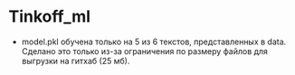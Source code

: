 # Tinkoff_ml
* model.pkl обучена только на 5 из 6 текстов, представленных в data. Сделано это только из-за ограничения по размеру файлов для выгрузки на гитхаб (25 мб).
